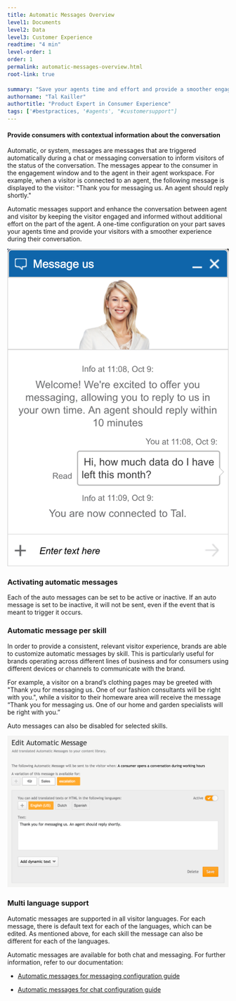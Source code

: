 ```yaml
---
title: Automatic Messages Overview
level1: Documents
level2: Data
level3: Customer Experience
readtime: "4 min"
level-order: 1
order: 1
permalink: automatic-messages-overview.html
root-link: true

summary: "Save your agents time and effort and provide a smoother engagement experience by giving consumers contextual information about the conversation"
authorname: "Tal Kailler"
authortitle: "Product Expert in Consumer Experience"
tags: ['#bestpractices, '#agents', "#customersupport"]
---
```


#### Provide consumers with contextual information about the conversation

Automatic, or system, messages are messages that are triggered automatically during a chat or messaging conversation to inform visitors of the status of the conversation. The messages appear to the consumer in the engagement window and to the agent in their agent workspace. For example, when a visitor is connected to an agent, the following message is displayed to the visitor: "Thank you for messaging us. An agent should reply shortly."

Automatic messages support and enhance the conversation between agent and visitor by keeping the visitor engaged and informed without additional effort on the part of the agent. A one-time configuration on your part saves your agents time and provide your visitors with a smoother experience during their conversation.

![automatic message](automatic-message.png)

### Activating automatic messages

Each of the auto messages can be set to be active or inactive. If an auto message is set to be inactive, it will not be sent, even if the event that is meant to trigger it occurs.

### Automatic message per skill

In order to provide a consistent, relevant visitor experience, brands are able to customize automatic messages by skill. This is particularly useful for brands operating across different lines of business and for consumers using different devices or channels to communicate with the brand.

For example, a visitor on a brand’s clothing pages may be greeted with "Thank you for messaging us. One of our fashion consultants will be right with you.", while a visitor to their homeware area will receive the message “Thank you for messaging us. One of our home and garden specialists will be right with you.”

Auto messages can also be disabled for selected skills.

![editing automatic messages](edit-automatic-message.png)

### Multi language support

Automatic messages are supported in all visitor languages. For each message, there is default text for each of the languages, which can be edited. As mentioned above, for each skill the message can also be different for each of the languages.

Automatic messages are available for both chat and messaging. For further information, refer to our documentation:

* [Automatic messages for messaging configuration guide](https://s3-eu-west-1.amazonaws.com/ce-sr/CA/Agent/Automatic+messages+for+messaging.pdf)

* [Automatic messages for chat configuration guide](https://s3-eu-west-1.amazonaws.com/ce-sr/CA/Agent/Automatic+messages.pdf)
